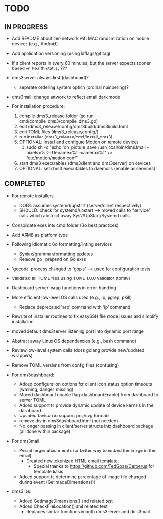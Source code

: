 # TODO

## IN PROGRESS

- Add README about per-network wifi MAC randomization on mobile devices (e.g., Android)
- Add application versioning (using ldflags/git tag)

- If a client reports in every 60 minutes, but the server expects sooner based on health status, ???
- dms3server always first (dashboard)?
  - separate ordering system option (ordinal numbering)?

- dms3mail: change artwork to reflect email dark mode

- For installation procedure:
  1. compile dms3_release folder (go run cmd/compile_dms3/compile_dms3.go)
  2. edit /dms3_release/config/dms3build/dms3build.toml
  3. edit TOML files (dms3_release/config/<platform>)
  4. run installer (dms3_release/cmd/install_dms3)
  5. OPTIONAL: install and configure Motion on remote devices
     1. sudo sh -c "echo 'on_picture_save /usr/local/bin/dms3mail -pixels=%D -filename=%f -camera=%t' >> /etc/motion/motion.conf"
  6. start dms3 executables (dms3client and dms3server) on devices
  7. OPTIONAL: set dms3 executables to daemons (enable as services)

## COMPLETED

- For remote installers
  - DOES: assumes systemd/upstart (server/client respectively)
  - SHOULD: check for systemd/upstart --> moved calls to "service" calls which abstract away SysV/UpStart/Systemd calls

- Consolidate exes into cmd folder (Go best practices)
- Add ARM8 as platform type
  
- Following idiomatic Go formatting/linting services
  - Syntax/grammar/formatting updates
  - Remove go_ prepend on Go exes

- 'gocode' process changed to 'gopls' --> used for configuration tests

- Validated all TOML files using TOML 1.0.0 validator (tomlv)

- Dashboard server: wrap functions in error-handling

- More efficient low-level OS calls used (e.g., ip, pgrep, pkill)
  - Replace deprecated 'arp' command with 'ip' command
- Rewrite of installer routines to fix easySSH file mode issues and simplify installation

- moved default dms3server listening port into dynamic port range

- Abstract away Linux OS dependencies (e.g., bash command)
- Review low-level system calls (does golang provide new/updated wrappers)
- Remove TOML versions from config files (confusing)

- For dms3dashboard:
  - Added configuration options for client icon status option timeouts (warning, danger, missing)
  - Moved dashboard enable flag (dashboardEnable) from dashboard to server TOML
  - Added support to provide dynamic update of device kernels in the dashboard
  - Updated favicon to support png/svg formats
  - remove div in dms3dashboard.html (not needed)
  - No longer passing in client/server structs into dashboard package (all done within package)

- For dms3mail:
  - Permit larger attachments (or better way to embed the image in the email)
    - Created new tokenized HTML email template
      - Special thanks to https://github.com/TedGoas/Cerberus for template basis
  - Added support to determine percentage of image file changed during event (GetImageDimensions())

- dms3libs:
  - Added GetImageDimensions() and related test
  - Added CheckFileLocation() and related test
    - Replaces similar functions in both dms3server and dms3mail
